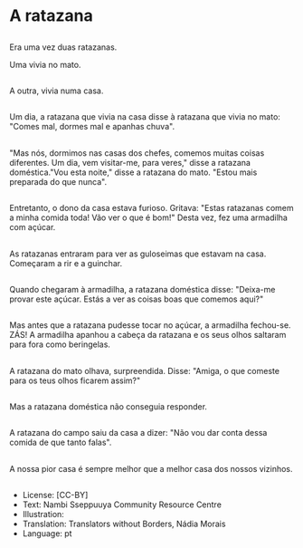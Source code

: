 # A ratazana

##
Era uma vez duas ratazanas.

Uma vivia no mato.

##
A outra, vivia numa casa.

##
Um dia, a ratazana que vivia na casa disse à ratazana que vivia no mato: "Comes mal, dormes mal e apanhas chuva".

##
"Mas nós, dormimos nas casas dos chefes, comemos muitas coisas diferentes. Um dia, vem visitar-me, para veres," disse a ratazana doméstica."Vou esta noite," disse a ratazana do mato. "Estou mais preparada do que nunca".

##
Entretanto, o dono da casa estava furioso. Gritava: "Estas ratazanas comem a minha comida toda! Vão ver o que é bom!" Desta vez, fez uma armadilha com açúcar.

##
As ratazanas entraram para ver as guloseimas que estavam na casa. Começaram a rir e a guinchar.

##
Quando chegaram à armadilha, a ratazana doméstica disse: "Deixa-me provar este açúcar. Estás a ver as coisas boas que comemos aqui?"

##
Mas antes que a ratazana pudesse tocar no açúcar, a armadilha fechou-se. ZÁS! A armadilha apanhou a cabeça da ratazana e os seus olhos saltaram para fora como beringelas.

##
A ratazana do mato olhava, surpreendida. Disse: "Amiga, o que comeste para os teus olhos ficarem assim?"

##
Mas a ratazana doméstica não conseguia responder.

##
A ratazana do campo saiu da casa a dizer: "Não vou dar conta dessa comida de que tanto falas".

##
A nossa pior casa é sempre melhor que a melhor casa dos nossos vizinhos.

##
* License: [CC-BY]
* Text: Nambi Sseppuuya Community Resource Centre
* Illustration:
* Translation: Translators without Borders, Nádia Morais
* Language: pt
